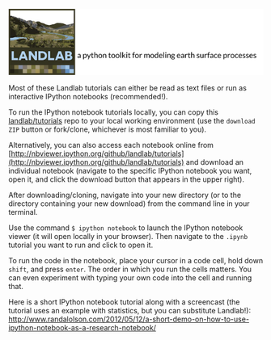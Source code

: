 [![Landlab header](./landlab_header.png)](http://landlab.github.io)

Most of these Landlab tutorials can either be read as text files or run as interactive IPython notebooks (recommended!).

To run the IPython notebook tutorials locally, you can copy this [landlab/tutorials](https://github.com/landlab/tutorials) repo to your local working environment (use the ``download ZIP`` button or fork/clone, whichever is most familiar to you).

Alternatively, you can also access each notebook online from [http://nbviewer.ipython.org/github/landlab/tutorials](http://nbviewer.ipython.org/github/landlab/tutorials) and download an individual notebook (navigate to the specific IPython notebook you want, open it, and click the download button that appears in the upper right).

After downloading/cloning, navigate into your new directory (or to the directory containing your new download) from the command line in your terminal.

Use the command ``$ ipython notebook`` to launch the IPython notebook viewer (it will open locally in your browser). Then navigate to the ``.ipynb`` tutorial you want to run and click to open it.

To run the code in the notebook, place your cursor in a code cell, hold down ``shift``, and press ``enter``. The order in which you run the cells matters. You can even experiment with typing your own code into the cell and running that.

Here is a short IPython notebook tutorial along with a screencast (the tutorial uses an example with statistics, but you can substitute Landlab!): http://www.randalolson.com/2012/05/12/a-short-demo-on-how-to-use-ipython-notebook-as-a-research-notebook/
